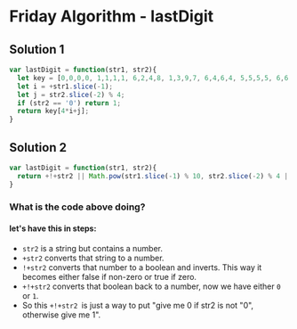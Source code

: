 # Friday Algorithm - lastDigit

## Solution 1

```javascript
var lastDigit = function(str1, str2){
  let key = [0,0,0,0, 1,1,1,1, 6,2,4,8, 1,3,9,7, 6,4,6,4, 5,5,5,5, 6,6,6,6, 1,7,9,3, 6,8,4,2, 1,9,1,9];
  let i = +str1.slice(-1);
  let j = str2.slice(-2) % 4;
  if (str2 == '0') return 1;
  return key[4*i+j];
}
```

## Solution 2

```javascript
var lastDigit = function(str1, str2){  
  return +!+str2 || Math.pow(str1.slice(-1) % 10, str2.slice(-2) % 4 || 4) % 10
}
```

### What is the code above doing?

#### let's have this in steps:
* `str2` is a string but contains a number.
* `+str2` converts that string to a number.
* `!+str2` converts that number to a boolean and inverts. This way it becomes either false if non-zero or true if zero.
* `+!+str2` converts that boolean back to a number, now we have either `0` or `1`.
* So this `+!+str2 `is just a way to put "give me 0 if str2 is not "0", otherwise give me 1".
